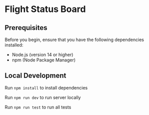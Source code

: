 # Flight Status Board

## Prerequisites

Before you begin, ensure that you have the following dependencies installed:

- Node.js (version 14 or higher)
- npm (Node Package Manager)

## Local Development

Run `npm install` to install dependencies 

Run `npm run dev` to run server locally

Run `npm run test` to run all tests

